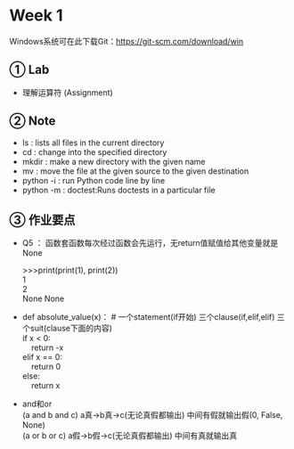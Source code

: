 # Week 1 
Windows系统可在此下载Git：https://git-scm.com/download/win

## ① Lab
* 理解运算符 (Assignment)
## ② Note

* ls : lists all files in the current directory
* cd <path to directory>: change into the specified directory
* mkdir <directory name>: make a new directory with the given name
* mv <source path> <destination path>: move the file at the given source to the given destination
* python -i : run Python code line by line
* python -m : doctest:Runs doctests in a particular file
## ③ 作业要点
* Q5 ： 函数套函数每次经过函数会先运行，无return值赋值给其他变量就是None  
  
  \>>>print(print(1), print(2))  
  1  
  2  
  None None
  
* def absolute_value(x)：   # 一个statement(if开始) 三个clause(if,elif,elif) 三个suit(clause下面的内容)  
	if x < 0:  
	&nbsp;&nbsp;&nbsp;&nbsp;return -x  
	elif x == 0:  
  &nbsp;&nbsp;&nbsp;&nbsp;return 0  
	else:  
	&nbsp;&nbsp;&nbsp;&nbsp;return x  

* and和or  
(a and b and c) a真->b真->c(无论真假都输出) 中间有假就输出假(0, False, None)  
(a or b or c)   a假->b假->c(无论真假都输出) 中间有真就输出真
